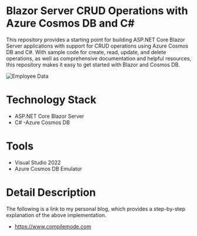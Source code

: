 # Blazor Server CRUD Operations with Azure Cosmos DB and C#

This repository provides a starting point for building ASP.NET Core Blazor Server applications with support for CRUD operations using Azure Cosmos DB and C#. With sample code for create, read, update, and delete operations, as well as comprehensive documentation and helpful resources, this repository makes it easy to get started with Blazor and Cosmos DB.

![Employee Data](https://github.com/vithal-wadje/EmployeeMgmtBlazorServerApp/raw/master/EmployeeMgmtBlazorServerApp/Doc/compilemode-dot-com-Employee-data.png)

# Technology Stack
- ASP.NET Core Blazor Server
- C#
-Azure Cosmos DB
# Tools
- Visual Studio 2022
- Azure Cosmos DB Emulator

# Detail Description

The following is a link to my personal blog, which provides a step-by-step explanation of the above implementation.



- https://www.compilemode.com
